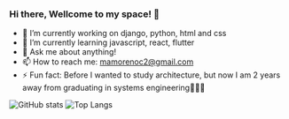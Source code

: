 ### Hi there, Wellcome to my space! 👋

- 🔭 I’m currently working on django, python, html and css
- 🌱 I’m currently learning javascript, react, flutter
- 💬 Ask me about anything!
- 📫 How to reach me: mamorenoc2@gmail.com
- ⚡ Fun fact: Before I wanted to study architecture, but now I am 2 years away 
               from graduating in systems engineering🤣🤣🤣
               
![GitHub stats](https://github-readme-stats.vercel.app/api?username=mamorenoc19&show_icons=true&hide=contribs&theme=great-gatsby) 
![Top Langs](https://github-readme-stats.vercel.app/api/top-langs/?username=anuraghazra&layout=compact&theme=great-gatsby)



<!--
**mamorenoc19/mamorenoc19** is a ✨ _special_ ✨ repository because its `README.md` (this file) appears on your GitHub profile.

Here are some ideas to get you started:


-->
